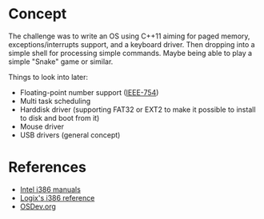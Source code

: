 # Concept

The challenge was to write an OS using C++11 aiming for paged memory, exceptions/interrupts support, and a keyboard driver. Then dropping into a simple shell for processing simple commands. Maybe being able to play a simple "Snake" game or similar.

Things to look into later:
* Floating-point number support ([IEEE-754](https://en.wikipedia.org/wiki/IEEE_754-1985))
* Multi task scheduling
* Harddisk driver (supporting FAT32 or EXT2 to make it possible to install to disk and boot from it)
* Mouse driver
* USB drivers (general concept)

# References
* [Intel i386 manuals](http://www.intel.com/content/www/us/en/processors/architectures-software-developer-manuals.html)
* [Logix's i386 reference](http://www.logix.cz/michal/doc/i386/)
* [OSDev.org](http://wiki.osdev.org/Main_Page)
